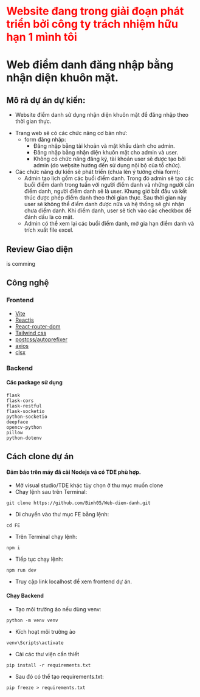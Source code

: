 <h1 style="color: red;">Website đang trong giải đoạn phát triển bởi công ty trách nhiệm hữu hạn 1 mình tôi</h1>

# Web điểm danh đăng nhập bằng nhận diện khuôn mặt.

## Mô rả dự án dự kiến:

* Website điểm danh sử dụng nhận diện khuôn mặt để đăng nhập theo thời gian thực.
- Trang web sẽ có các chức năng cơ bản như:
    - form đăng nhập:
        - Đăng nhập bằng tài khoản và mặt khẩu dành cho admin.
        - Đăng nhập bằng nhận diện khuôn mặt cho admin và user.
        - Không có chức năng đăng ký, tài khoản user sẽ được tạo bởi admin (do website hướng đến sử dụng nội bộ của tổ chức).
- Các chức năng dự kiến sẽ phát triển (chưa lên ý tưởng chia form):
    - Admin tạo lịch gồm các buổi điểm danh. Trong đó admin sẽ tạo các buổi điểm danh trong tuấn với người điểm danh và những người cần điểm danh, người điểm danh sẽ là user. Khung giờ bắt đầu và kết thúc được phép điểm danh theo thời gian thực. Sau thời gian này user sẽ không thể điểm danh được nữa và hệ thống sẽ ghi nhận chưa điểm danh. Khi điểm danh, user sẽ tích vào các checkbox để đánh dấu là có mặt.
    - Admin có thể xem lại các buổi điểm danh, mở gia hạn điểm danh và trích xuất file excel.
## Review Giao diện

is comming

## Công nghệ

### Frontend

- [Vite](https://vite.dev/)
- [Reactjs](https://react.dev/)
- [React-router-dom](https://reactrouter.com/)
- [Tailwind css](https://tailwindcss.com/)
- [postcss/autoprefixer](https://postcss.org/)
- [axios](https://axios-http.com/docs/intro)
- [clsx](https://www.npmjs.com/package/clsx)

### Backend

#### Các package sử dụng

```
flask
flask-cors
flask-restful
flask-socketio
python-socketio
deepface
opencv-python
pillow
python-dotenv
```

## Cách clone dự án

#### Đảm bảo trên máy đã cài Nodejs và có TDE phù hợp.

- Mở visual studio/TDE khác tùy chọn ở thu mục muốn clone
- Chạy lệnh sau trên Terminal:
```
git clone https://github.com/Binh05/Web-diem-danh.git
```
- Di chuyển vào thư mục FE bằng lệnh:
```
cd FE
```
- Trên Terminal chạy lệnh:
```
npm i
```
- Tiếp tục chạy lệnh:
```
npm run dev
```
- Truy cập link localhost để xem frontend dự án.

#### Chạy Backend

- Tạo môi trường ảo nếu dùng venv:
```
python -m venv venv
```

- Kích hoạt môi trường ảo
```
venv\Scripts\activate
```

- Cài các thư viện cần thiết
```
pip install -r requirements.txt
```

- Sau đó có thể tạo requirements.txt:
```
pip freeze > requirements.txt
```